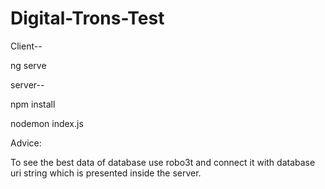# Digital-Trons-Test

Client--

ng serve



server--

npm install

nodemon index.js




Advice: 

To see the best data of database use robo3t and connect it with database uri string which is presented inside the server.
